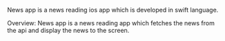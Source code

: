 News app is a news reading ios app which is developed in swift language.

Overview:
News app is a news reading app which fetches the news from the api and display the news to the screen.
